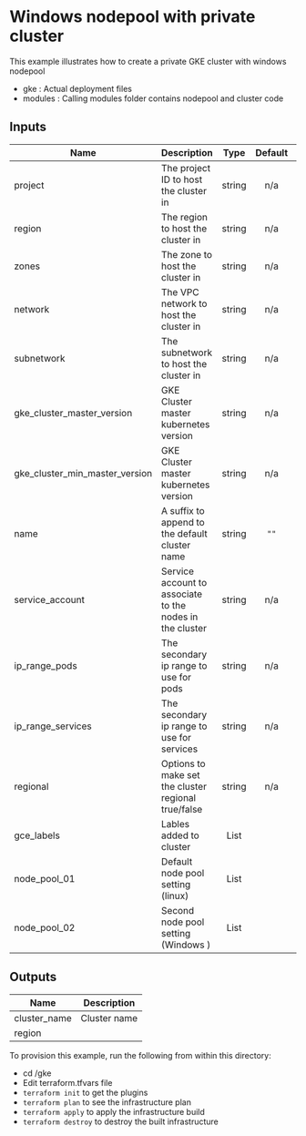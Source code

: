 ## 
# Windows nodepool with private cluster

This example illustrates how to create a private GKE cluster with windows nodepool

- gke : Actual deployment files
- modules : Calling modules folder contains nodepool and cluster code



## Inputs

| Name | Description | Type | Default | Required |
|------|-------------|:----:|:-----:|:-----:|
| project| The project ID to host the cluster in | string | n/a | yes |
| region | The region to host the cluster in | string | n/a | yes | 
| zones | The zone to host the cluster in | string | n/a | yes | 
| network | The VPC network to host the cluster in | string | n/a | yes |
| subnetwork | The subnetwork to host the cluster in | string | n/a | yes |
| gke_cluster_master_version | GKE Cluster master kubernetes version | string | n/a | yes |
| gke_cluster_min_master_version | GKE Cluster master kubernetes version | string | n/a | yes |
| name | A suffix to append to the default cluster name | string | `""` | no |
| service\_account | Service account to associate to the nodes in the cluster | string | n/a | yes |
| ip\_range\_pods | The secondary ip range to use for pods | string | n/a | yes |
| ip\_range\_services | The secondary ip range to use for services | string | n/a | yes |
| regional | Options to make set the cluster regional true/false | string | n/a | yes |
| gce_labels | Lables added to cluster | List | | n/a | yes |
| node_pool_01 | Default node pool setting (linux) | List | | n/a | yes |
| node_pool_02 | Second node pool setting (Windows )| List | | n/a | yes |


## Outputs

| Name | Description |
|------|-------------|
| cluster\_name | Cluster name |
| region |  |


To provision this example, run the following from within this directory:
- cd /gke
- Edit terraform.tfvars file
- `terraform init` to get the plugins
- `terraform plan` to see the infrastructure plan
- `terraform apply` to apply the infrastructure build
- `terraform destroy` to destroy the built infrastructure
